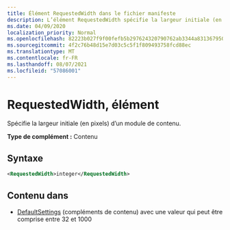 ```yaml
---
title: Élément RequestedWidth dans le fichier manifeste
description: L’élément RequestedWidth spécifie la largeur initiale (en pixels) d’un module de contenu.
ms.date: 04/09/2020
localization_priority: Normal
ms.openlocfilehash: 82223b027f9f00fefb5b297624320790762ab3344a831367950fb3b07d152801
ms.sourcegitcommit: 4f2c76b48d15e7d03c5c5f1f809493758fcd88ec
ms.translationtype: MT
ms.contentlocale: fr-FR
ms.lasthandoff: 08/07/2021
ms.locfileid: "57086001"
---
```

# <a name="requestedwidth-element"></a>RequestedWidth, élément

Spécifie la largeur initiale (en pixels) d’un module de contenu.

**Type de complément :** Contenu

## <a name="syntax"></a>Syntaxe

```XML
<RequestedWidth>integer</RequestedWidth>
```

## <a name="contained-in"></a>Contenu dans

- [DefaultSettings](defaultsettings.md) (compléments de contenu) avec une valeur qui peut être comprise entre 32 et 1000
